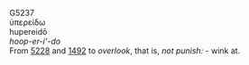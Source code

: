G5237  
ὑπερείδω  
hupereidō  
*hoop-er-i‘-do*  
From [5228](g5228) and [1492](g1492) to *overlook*, that is, *not*
*punish:* - wink at.  
